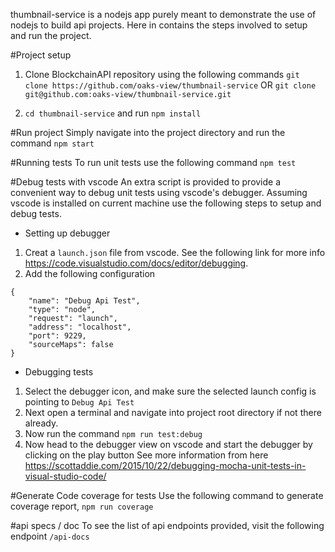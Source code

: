 thumbnail-service is a nodejs app purely meant to demonstrate the use of nodejs to build api projects.
Here in contains the steps involved to setup and run the project.

#Project setup
1. Clone BlockchainAPI repository using the following commands
    `git clone https://github.com/oaks-view/thumbnail-service`
OR
`git clone git@github.com:oaks-view/thumbnail-service.git`

2.  `cd thumbnail-service` and run `npm install`

#Run project
Simply navigate into the project directory and run the command `npm start`

#Running tests
To run unit tests use the following command `npm test`

#Debug tests with vscode
An extra script is provided to provide a convenient way to debug unit tests using vscode's debugger.
Assuming vscode is installed on current machine use the following steps to setup and debug tests.

- Setting up debugger
1. Creat a `launch.json` file from vscode. See the following link for more info https://code.visualstudio.com/docs/editor/debugging.
2. Add the following configuration
```
{
    "name": "Debug Api Test",
    "type": "node",
    "request": "launch",
    "address": "localhost",
    "port": 9229,
    "sourceMaps": false
}
```
- Debugging tests
1. Select the debugger icon, and make sure the selected launch config is pointing to `Debug Api Test`
2. Next open a terminal and navigate into project root directory if not there already.
3. Now run the command `npm run test:debug`
4. Now head to the debugger view on vscode and start the debugger by clicking on the play button
See more information from here https://scottaddie.com/2015/10/22/debugging-mocha-unit-tests-in-visual-studio-code/


#Generate Code coverage for tests
Use the following command to generate coverage report, `npm run coverage` 

#api specs / doc
To see the list of api endpoints provided, visit the following endpoint `/api-docs`
